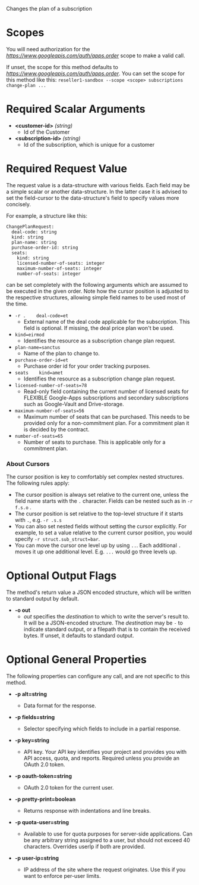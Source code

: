 Changes the plan of a subscription
# Scopes

You will need authorization for the *https://www.googleapis.com/auth/apps.order* scope to make a valid call.

If unset, the scope for this method defaults to *https://www.googleapis.com/auth/apps.order*.
You can set the scope for this method like this: `reseller1-sandbox --scope <scope> subscriptions change-plan ...`
# Required Scalar Arguments
* **&lt;customer-id&gt;** *(string)*
    - Id of the Customer
* **&lt;subscription-id&gt;** *(string)*
    - Id of the subscription, which is unique for a customer
# Required Request Value

The request value is a data-structure with various fields. Each field may be a simple scalar or another data-structure.
In the latter case it is advised to set the field-cursor to the data-structure's field to specify values more concisely.

For example, a structure like this:
```
ChangePlanRequest:
  deal-code: string
  kind: string
  plan-name: string
  purchase-order-id: string
  seats:
    kind: string
    licensed-number-of-seats: integer
    maximum-number-of-seats: integer
    number-of-seats: integer

```

can be set completely with the following arguments which are assumed to be executed in the given order. Note how the cursor position is adjusted to the respective structures, allowing simple field names to be used most of the time.

* `-r .    deal-code=et`
    - External name of the deal code applicable for the subscription. This field is optional. If missing, the deal price plan won&#39;t be used.
* `kind=eirmod`
    - Identifies the resource as a subscription change plan request.
* `plan-name=sanctus`
    - Name of the plan to change to.
* `purchase-order-id=et`
    - Purchase order id for your order tracking purposes.
* `seats    kind=amet`
    - Identifies the resource as a subscription change plan request.
* `licensed-number-of-seats=78`
    - Read-only field containing the current number of licensed seats for FLEXIBLE Google-Apps subscriptions and secondary subscriptions such as Google-Vault and Drive-storage.
* `maximum-number-of-seats=56`
    - Maximum number of seats that can be purchased. This needs to be provided only for a non-commitment plan. For a commitment plan it is decided by the contract.
* `number-of-seats=65`
    - Number of seats to purchase. This is applicable only for a commitment plan.



### About Cursors

The cursor position is key to comfortably set complex nested structures. The following rules apply:

* The cursor position is always set relative to the current one, unless the field name starts with the `.` character. Fields can be nested such as in `-r f.s.o` .
* The cursor position is set relative to the top-level structure if it starts with `.`, e.g. `-r .s.s`
* You can also set nested fields without setting the cursor explicitly. For example, to set a value relative to the current cursor position, you would specify `-r struct.sub_struct=bar`.
* You can move the cursor one level up by using `..`. Each additional `.` moves it up one additional level. E.g. `...` would go three levels up.


# Optional Output Flags

The method's return value a JSON encoded structure, which will be written to standard output by default.

* **-o out**
    - *out* specifies the *destination* to which to write the server's result to.
      It will be a JSON-encoded structure.
      The *destination* may be `-` to indicate standard output, or a filepath that is to contain the received bytes.
      If unset, it defaults to standard output.
# Optional General Properties

The following properties can configure any call, and are not specific to this method.

* **-p alt=string**
    - Data format for the response.

* **-p fields=string**
    - Selector specifying which fields to include in a partial response.

* **-p key=string**
    - API key. Your API key identifies your project and provides you with API access, quota, and reports. Required unless you provide an OAuth 2.0 token.

* **-p oauth-token=string**
    - OAuth 2.0 token for the current user.

* **-p pretty-print=boolean**
    - Returns response with indentations and line breaks.

* **-p quota-user=string**
    - Available to use for quota purposes for server-side applications. Can be any arbitrary string assigned to a user, but should not exceed 40 characters. Overrides userIp if both are provided.

* **-p user-ip=string**
    - IP address of the site where the request originates. Use this if you want to enforce per-user limits.
